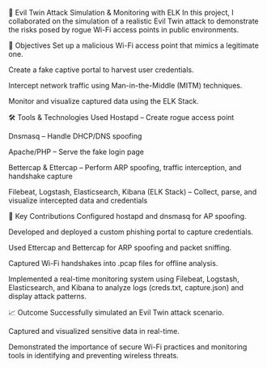🧪 Evil Twin Attack Simulation & Monitoring with ELK
In this project, I collaborated on the simulation of a realistic Evil Twin attack to demonstrate the risks posed by rogue Wi-Fi access points in public environments.

🔐 Objectives
Set up a malicious Wi-Fi access point that mimics a legitimate one.

Create a fake captive portal to harvest user credentials.

Intercept network traffic using Man-in-the-Middle (MITM) techniques.

Monitor and visualize captured data using the ELK Stack.

🛠️ Tools & Technologies Used
Hostapd – Create rogue access point

Dnsmasq – Handle DHCP/DNS spoofing

Apache/PHP – Serve the fake login page

Bettercap & Ettercap – Perform ARP spoofing, traffic interception, and handshake capture

Filebeat, Logstash, Elasticsearch, Kibana (ELK Stack) – Collect, parse, and visualize intercepted data and credentials

📡 Key Contributions
Configured hostapd and dnsmasq for AP spoofing.

Developed and deployed a custom phishing portal to capture credentials.

Used Ettercap and Bettercap for ARP spoofing and packet sniffing.

Captured Wi-Fi handshakes into .pcap files for offline analysis.

Implemented a real-time monitoring system using Filebeat, Logstash, Elasticsearch, and Kibana to analyze logs (creds.txt, capture.json) and display attack patterns.

📈 Outcome
Successfully simulated an Evil Twin attack scenario.

Captured and visualized sensitive data in real-time.

Demonstrated the importance of secure Wi-Fi practices and monitoring tools in identifying and preventing wireless threats.

